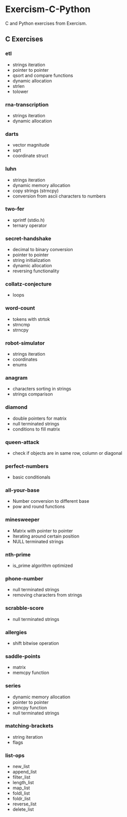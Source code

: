 # Exercism-C-Python

C and Python exercises from Exercism.

## C Exercises

### etl

- strings iteration
- pointer to pointer
- qsort and compare functions
- dynamic allocation
- strlen
- tolower

### rna-transcription

- strings iteration
- dynamic allocation

### darts

- vector magnitude
- sqrt
- coordinate struct

### luhn

- strings iteration
- dynamic memory allocation
- copy strings (strncpy)
- conversion from ascii characters to numbers

### two-fer

- sprintf (stdio.h)
- ternary operator

### secret-handshake

- decimal to binary conversion
- pointer to pointer
- string initialization
- dynamic allocation
- reversing functionality

### collatz-conjecture

- loops

### word-count

- tokens with strtok
- strncmp
- strncpy

### robot-simulator

- strings iteration
- coordinates
- enums

### anagram

- characters sorting in strings
- strings comparison

### diamond

- double pointers for matrix
- null terminated strings
- conditions to fill matrix

### queen-attack

- check if objects are in same row, column or diagonal

### perfect-numbers

- basic conditionals

### all-your-base

- Number conversion to different base
- pow and round functions

### minesweeper

- Matrix with pointer to pointer
- Iterating around certain position
- NULL terminated strings

### nth-prime

- is_prime algorithm optimized

### phone-number

- null terminated strings
- removing characters from strings

### scrabble-score

- null terminated strings

### allergies

- shift bitwise operation

### saddle-points

- matrix
- memcpy function

### series

- dynamic memory allocation
- pointer to pointer
- strncpy function
- null terminated strings

### matching-brackets

- string iteration
- flags

### list-ops

- new_list
- append_list
- filter_list
- length_list
- map_list
- foldl_list
- foldr_list
- reverse_list
- delete_list
